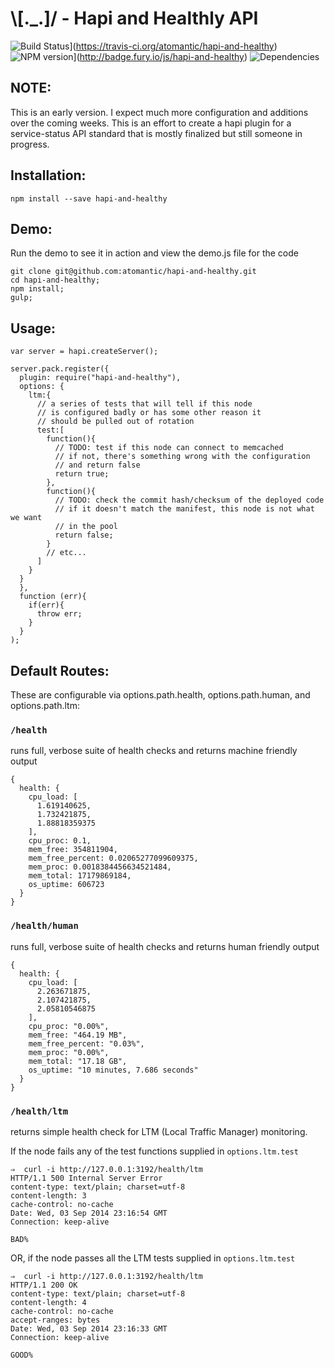 # \\[._.]/ - Hapi and Healthly API

![Build Status](https://travis-ci.org/atomantic/hapi-and-healthy.png?branch=master)](https://travis-ci.org/atomantic/hapi-and-healthy)
![NPM version](https://badge.fury.io/js/hapi-and-healthy.png)](http://badge.fury.io/js/hapi-and-healthy)
![Dependencies](https://david-dm.org/atomantic/hapi-and-healthy.png)

## NOTE:
This is an early version. I expect much more configuration and additions over the coming weeks. This is an effort to create a hapi plugin for a service-status API standard that is mostly finalized but still someone in progress.

## Installation:

```npm install --save hapi-and-healthy```

## Demo:

Run the demo to see it in action and view the demo.js file for the code
```
git clone git@github.com:atomantic/hapi-and-healthy.git
cd hapi-and-healthy;
npm install;
gulp;
```

## Usage:

```
var server = hapi.createServer();

server.pack.register({
  plugin: require("hapi-and-healthy"),
  options: {
    ltm:{
      // a series of tests that will tell if this node
      // is configured badly or has some other reason it
      // should be pulled out of rotation
      test:[
        function(){
          // TODO: test if this node can connect to memcached
          // if not, there's something wrong with the configuration
          // and return false
          return true;
        },
        function(){
          // TODO: check the commit hash/checksum of the deployed code
          // if it doesn't match the manifest, this node is not what we want
          // in the pool
          return false;
        }
        // etc...
      ]
    }
  }
  },
  function (err){
    if(err){
      throw err;
    }
  }
);
```

## Default Routes:

These are configurable via options.path.health, options.path.human, and options.path.ltm:

### `/health`
runs full, verbose suite of health checks and returns machine friendly output

```
{
  health: {
    cpu_load: [
      1.619140625,
      1.732421875,
      1.88818359375
    ],
    cpu_proc: 0.1,
    mem_free: 354811904,
    mem_free_percent: 0.02065277099609375,
    mem_proc: 0.0018384456634521484,
    mem_total: 17179869184,
    os_uptime: 606723
  }
}
```


### `/health/human`
runs full, verbose suite of health checks and returns human friendly output
```
{
  health: {
    cpu_load: [
      2.263671875,
      2.107421875,
      2.05810546875
    ],
    cpu_proc: "0.00%",
    mem_free: "464.19 MB",
    mem_free_percent: "0.03%",
    mem_proc: "0.00%",
    mem_total: "17.18 GB",
    os_uptime: "10 minutes, 7.686 seconds"
  }
}
```

### `/health/ltm`
returns simple health check for LTM (Local Traffic Manager) monitoring.

If the node fails any of the test functions supplied in `options.ltm.test`
```
⇒  curl -i http://127.0.0.1:3192/health/ltm
HTTP/1.1 500 Internal Server Error
content-type: text/plain; charset=utf-8
content-length: 3
cache-control: no-cache
Date: Wed, 03 Sep 2014 23:16:54 GMT
Connection: keep-alive

BAD%
```

OR, if the node passes all the LTM tests supplied in `options.ltm.test`
```
⇒  curl -i http://127.0.0.1:3192/health/ltm
HTTP/1.1 200 OK
content-type: text/plain; charset=utf-8
content-length: 4
cache-control: no-cache
accept-ranges: bytes
Date: Wed, 03 Sep 2014 23:16:33 GMT
Connection: keep-alive

GOOD%
```
